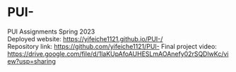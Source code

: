 # PUI-
PUI Assignments Spring 2023 \
Deployed website: https://yifeiche1121.github.io/PUI-/ \
Repository link: https://github.com/yifeiche1121/PUI-
Final project video: https://drive.google.com/file/d/1laKUpAfoAUHESLmAOAnefy02rSQDlwKc/view?usp=sharing

